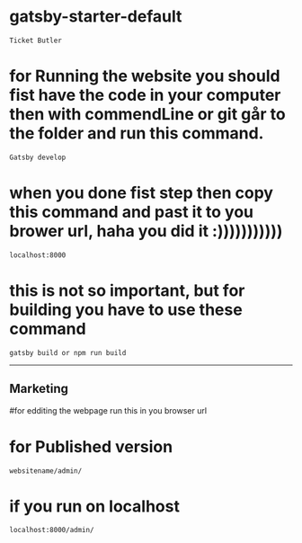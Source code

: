 # gatsby-starter-default
    Ticket Butler

<!-- for running the app  -->
# for Running the website you should fist have the code in your computer then with commendLine or git går to the folder and run this command.

    Gatsby develop  

<!-- go ro you browser and copy this in to it  -->
# when you done fist step then copy this command and past it to you brower url, haha you did it :)))))))))))
    localhost:8000

<!-- For building the app -->
# this is not so important, but for building you have to use these command
    gatsby build or npm run build

__________________________________________________________________________________________________________

## Marketing

#for edditing the webpage run this in you browser url

# for Published version
    websitename/admin/

# if you run on localhost
    localhost:8000/admin/
